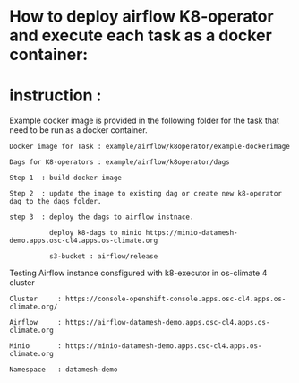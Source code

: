 
# How to deploy airflow K8-operator and execute each task as a docker container:

# instruction :
    
Example docker image is provided in the following folder for the task that need to be run as a docker container.
        
    Docker image for Task : example/airflow/k8operator/example-dockerimage
    
    Dags for K8-operators : example/airflow/k8operator/dags

    Step 1  : build docker image 

    Step 2  : update the image to existing dag or create new k8-operator dag to the dags folder.

    step 3  : deploy the dags to airflow instnace.

              deploy k8-dags to minio https://minio-datamesh-demo.apps.osc-cl4.apps.os-climate.org

              s3-bucket : airflow/release



Testing Airflow instance consfigured with k8-executor in os-climate 4 cluster 

    Cluster     : https://console-openshift-console.apps.osc-cl4.apps.os-climate.org/

    Airflow     : https://airflow-datamesh-demo.apps.osc-cl4.apps.os-climate.org
   
    Minio       : https://minio-datamesh-demo.apps.osc-cl4.apps.os-climate.org

    Namespace   : datamesh-demo
